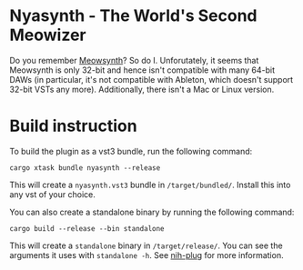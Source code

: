 # Nyasynth - The World's Second Meowizer

Do you remember [Meowsynth](https://www.youtube.com/watch?v=_VYtQ9jP73s)? So do I. Unforutately, it
seems that Meowsynth is only 32-bit and hence isn't compatible with many 64-bit DAWs (in particular,
it's not compatible with Ableton, which doesn't support 32-bit VSTs any more). Additionally, there
isn't a Mac or Linux version.

# Build instruction
To build the plugin as a vst3 bundle, run the following command:

```
cargo xtask bundle nyasynth --release
```

This will create a `nyasynth.vst3` bundle in `/target/bundled/`. Install this into any vst of your choice.


You can also create a standalone binary by running the following command:

```
cargo build --release --bin standalone
```

This will create a `standalone` binary in `/target/release/`. You can see the arguments it uses with `standalone -h`. See [nih-plug](https://github.com/robbert-vdh/nih-plug) for more information.